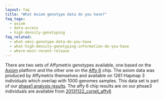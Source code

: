 ```yaml
---
layout: faq
title: "What Axiom genotype data do you have?"
faq_tags:
  - axiom
  - data-access
  - high-density-genotyping
faq_related:
  - what-omni-genotype-data-do-you-have
  - what-high-density-genotyping-information-do-you-have
  - where-most-recent-release
---
```

                    
There are two sets of Affymetrix genotypes available, one based on the [Axiom](http://www.affymetrix.com/browse/staticHtmlContentTemplate.jsp?staticHtmlMediaId=m1361217&isHtmlStatic=true&navMode=35810) platform and the other one on the [Affy 6](http://www.affymetrix.com/browse/products.jsp?productId=131533&navMode=34000&navAction=jump&aId=productsNav#1_1) chip. The axiom data was produced by Affymetrix themselves and available on 1261 Hapmap 3 individuals which overlap with 1000 genomes samples. This data set is part of our [phase1 analysis results](ftp://ftp.1000genomes.ebi.ac.uk/vol1/ftp/phase1/analysis_results/supporting/axiom_genotypes/). The affy 6 chip results are on our phsae3 individuals are available from [20131122_coriell_affy6](ftp://ftp.1000genomes.ebi.ac.uk/vol1/ftp/technical/working/20131122_coriell_affy6/)
